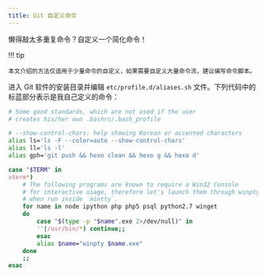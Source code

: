 ```yaml
---
title: Git 自定义命令
---
```


懒得敲太多重复命令？自定义一个简化命令！

!!! tip

    本文介绍的方法仅适用于少量命令的自定义，如果需要自定义大量命令流，建议编写命令脚本。

进入 Git 软件的安装目录并编辑 `etc/profile.d/aliases.sh` 文件。下列代码中的标蓝部分表示是我自己定义的命令：

```bash hl_lines="7"
# Some good standards, which are not used if the user
# creates his/her own .bashrc/.bash_profile

# --show-control-chars: help showing Korean or accented characters
alias ls='ls -F --color=auto --show-control-chars'
alias ll='ls -l'
alias gph='git push && hexo clean && hexo g && hexo d'

case "$TERM" in
xterm*)
	# The following programs are known to require a Win32 Console
	# for interactive usage, therefore let's launch them through winpty
	# when run inside `mintty`.
	for name in node ipython php php5 psql python2.7 winget
	do
		case "$(type -p "$name".exe 2>/dev/null)" in
		''|/usr/bin/*) continue;;
		esac
		alias $name="winpty $name.exe"
	done
	;;
esac
```
